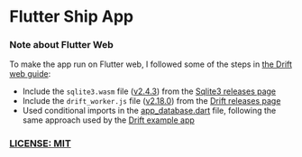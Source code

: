 # Flutter Ship App



### Note about Flutter Web

To make the app run on Flutter web, I followed some of the steps in [the Drift web guide](https://drift.simonbinder.eu/web/):

- Include the `sqlite3.wasm` file ([v2.4.3](https://github.com/simolus3/sqlite3.dart/releases/tag/sqlite3-2.4.3)) from the [Sqlite3 releases page](https://github.com/simolus3/sqlite3.dart/releases)
- Include the `drift_worker.js` file ([v2.18.0](https://github.com/simolus3/drift/releases/tag/drift-2.18.0)) from the [Drift releases page](https://github.com/simolus3/drift/releases)
- Used conditional imports in the [app_database.dart](lib/src/data/app_database.dart) file, following the same approach used by the [Drift example app](https://github.com/simolus3/drift/tree/develop/examples/app)


### [LICENSE: MIT](LICENSE.md)

